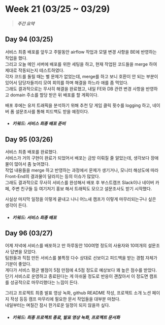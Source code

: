 Week 21 (03/25 ~ 03/29)
===
>  ##### 주간 요약
>  

Day 94 (03/25)
---
서비스 최종 배포를 앞두고 주말동안 airflow 작업과 모델 변경 사항을 BE에 반영하는 작업을 했다.  
그리고 오늘 메인 서버에 배포를 위한 세팅을 하고, 현재 작업된 코드들을 merge 하여 제대로 작동되는지 테스트하였다.  
각자 코드를 돌릴 때는 별 문제가 없었는데, merge를 하고 보니 호환이 안 되는 부분이 있어서 담당자들끼리 모여 회의를 하며 해결을 하느라 애를 좀 먹었다.  
그래도 결과적으로는 무사히 해결을 완료했고, 내일 FE와 DB 관련 변경 사항을 반영하고 domain 주소를 할당 받은 뒤 배포를 할 계획이다.  

배포 후에는 유저 트래픽을 분석하기 위해 추천 당 게임 클릭 횟수를 logging 하고, 네이버 폼 설문조사를 통해 피드백도 받을 예정이다.  

+ ##### 키워드: 서비스 최종 배포 준비

Day 95 (03/26)
---
서비스 최종 배포를 완료했다.  
서비스가 거의 구현이 완료가 되었어서 배포는 금방 이뤄질 줄 알았는데, 생각보다 장애물이 많아서 좀 늦어졌다.  
작업 내용들을 merge 하고 반영하는 과정에서 문제가 생기거나, 모니터 해상도에 따라 Front-End의 결과물이 달라지는 등의 이슈가 많았다.  
그래도 결과적으로 무사히 서비스를 완성해서 배포 후 부스트캠프 Slack이나 네이버 카페, 주변 친구들 등 여기저기 홍보 해서 트래픽도 모으고 설문조사도 받기 시작했다.  

사실상 마지막 일정을 이렇게 끝내고 나니 어느새 캠프가 이렇게 마무리되는구나 싶은 생각이 든다.  

+ ##### 키워드: 서비스 최종 배포

Day 96 (03/27)
---
어제 저녁에 서비스를 배포하고 만 하루동안 100여명 정도의 사용자와 10여개의 설문조사 답변을 모았다.  
팀원들과 직접 만든 서비스를 불특정 다수 상대로 선보이고 피드백을 받는 경험 자체가 기분이 좋았다.  
게다가 서비스 평균 별점이 5점 만점에 4.5점 정도로 예상보다 꽤 높은 점수를 받았다.  
단기 서비스로 운영하고 종료된다는 게 아쉬울 정도로 반응이 괜찮아서 이 정도면 캠프를 성공적으로 마무리했다는 느낌이 든다.  

그리고 프로젝트 최종 발표 영상 녹화, github README 작성, 프로젝트 소개 노션 페이지 작성 등등 캠프 마무리에 필요한 문서 작업들을 대부분 마쳤다.  
내일부터는 며칠간 잠시 한가로운 일정이 되지 않을까 싶다.  

+ ##### 키워드: 최종 프로젝트 종료, 발표 영상 녹화, 프로젝트 문서화
